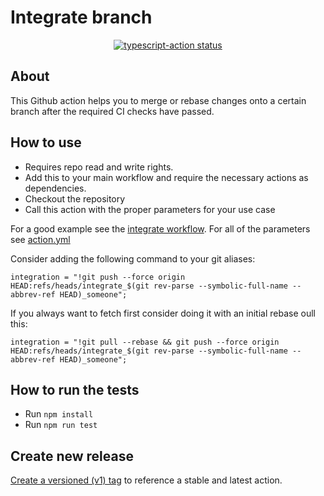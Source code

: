 # Integrate branch

<p align="center">
  <a href="https://github.com/actions/typescript-action/actions"><img alt="typescript-action status" src="https://github.com/actions/typescript-action/workflows/build-test/badge.svg"></a>
</p>

## About

This Github action helps you to merge or rebase changes onto a certain branch after the required CI checks have passed.


## How to use

- Requires repo read and write rights.
- Add this to your main workflow and require the necessary actions as dependencies.
- Checkout the repository
- Call this action with the proper parameters for your use case

For a good example see the [integrate workflow](.github/workflows/integrate.yml).
For all of the parameters see [action.yml](action.yml)

Consider adding the following command to your git aliases:

```integration = "!git push --force origin HEAD:refs/heads/integrate_$(git rev-parse --symbolic-full-name --abbrev-ref HEAD)_someone";```

If you always want to fetch first consider doing it with an initial rebase oull this:

```integration = "!git pull --rebase && git push --force origin HEAD:refs/heads/integrate_$(git rev-parse --symbolic-full-name --abbrev-ref HEAD)_someone";```


## How to run the tests

- Run `npm install`
- Run `npm run test`


## Create new release

[Create a versioned (v1) tag](https://github.com/actions/toolkit/blob/master/docs/action-versioning.md) to reference a stable and latest action.
